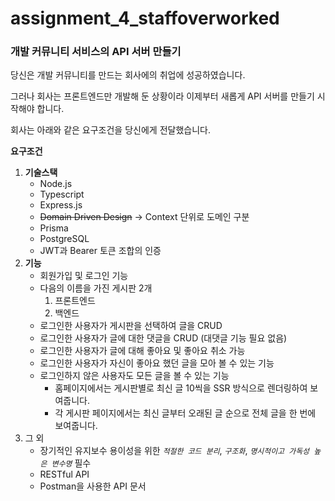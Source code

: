 # assignment_4_staffoverworked

### 개발 커뮤니티 서비스의 API 서버 만들기

당신은 개발 커뮤니티를 만드는 회사에의 취업에 성공하였습니다.

그러나 회사는 프론트엔드만 개발해 둔 상황이라 이제부터 새롭게 API 서버를 만들기 시작해야 합니다.

회사는 아래와 같은 요구조건을 당신에게 전달했습니다.

**요구조건**

1. **기술스택**
    - Node.js
    - Typescript
    - Express.js
    - ~~Domain Driven Design~~ → Context 단위로 도메인 구분
    - Prisma
    - PostgreSQL
    - JWT과 Bearer 토큰 조합의 인증
2. **기능**
    - 회원가입 및 로그인 기능
    - 다음의 이름을 가진 게시판 2개
        1. 프론트엔드
        2. 백엔드
    - 로그인한 사용자가 게시판을 선택하여 글을 CRUD
    - 로그인한 사용자가 글에 대한 댓글을 CRUD (대댓글 기능 필요 없음)
    - 로그인한 사용자가 글에 대해 좋아요 및 좋아요 취소 가능
    - 로그인한 사용자가 자신이 좋아요 했던 글을 모아 볼 수 있는 기능
    - 로그인하지 않은 사용자도 모든 글을 볼 수 있는 기능
        - 홈페이지에서는 게시판별로 최신 글 10씩을 SSR 방식으로 렌더링하여 보여줍니다.
        - 각 게시판 페이지에서는 최신 글부터 오래된 글 순으로 전체 글을 한 번에 보여줍니다.
3. 그 외
    - 장기적인 유지보수 용이성을 위한 *`적절한 코드 분리`*, *`구조화`*, *`명시적이고 가독성 높은 변수명`* 필수
    - RESTful API
    - Postman을 사용한 API 문서
